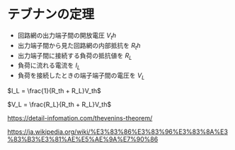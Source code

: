 # テブナンの定理

- 回路網の出力端子間の開放電圧 $V_th$
- 出力端子間から見た回路網の内部抵抗を $R_th$
- 出力端子間に接続する負荷の抵抗値を $R_L$
- 負荷に流れる電流を $I_L$
- 負荷を接続したときの端子端子間の電圧を $V_L$



$I_L = \frac{1}{R_th + R_L}V_th$

$V_L = \frac{R_L}{R_th + R_L}V_th$


https://detail-infomation.com/thevenins-theorem/

https://ja.wikipedia.org/wiki/%E3%83%86%E3%83%96%E3%83%8A%E3%83%B3%E3%81%AE%E5%AE%9A%E7%90%86



